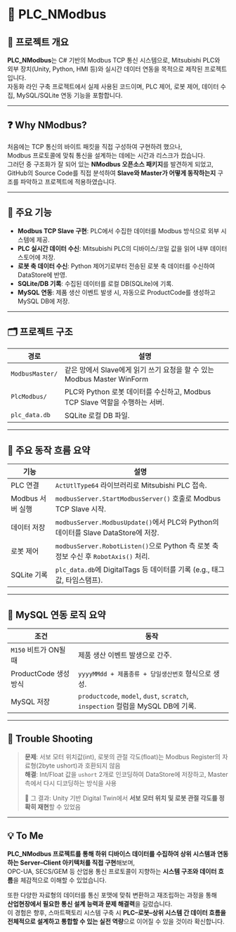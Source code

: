 # 🚀 PLC_NModbus

## 📘 프로젝트 개요

**PLC_NModbus**는 C# 기반의 Modbus TCP 통신 시스템으로, Mitsubishi PLC와   
외부 장치(Unity, Python, HMI 등)와 실시간 데이터 연동을 목적으로 제작된 프로젝트입니다.  
자동화 라인 구축 프로젝트에서 실제 사용된 코드이며, PLC 제어, 로봇 제어, 데이터 수집, MySQL/SQLite 연동 기능을 포함합니다.

---

## ❓ Why NModbus?

처음에는 TCP 통신의 바이트 패킷을 직접 구성하여 구현하려 했으나,  
Modbus 프로토콜에 맞춰 통신을 설계하는 데에는 시간과 리스크가 컸습니다.  
그러던 중 구조화가 잘 되어 있는 **NModbus 오픈소스 패키지**를 발견하게 되었고,  
GitHub의 Source Code를 직접 분석하여 **Slave와 Master가 어떻게 동작하는지** 구조를 파악하고 프로젝트에 적용하였습니다.

---

## 🔧 주요 기능

- **Modbus TCP Slave 구현**: PLC에서 수집한 데이터를 Modbus 방식으로 외부 시스템에 제공.
- **PLC 실시간 데이터 수신**: Mitsubishi PLC의 디바이스/코일 값을 읽어 내부 데이터스토어에 저장.
- **로봇 축 데이터 수신**: Python 제어기로부터 전송된 로봇 축 데이터를 수신하여 DataStore에 반영.
- **SQLite/DB 기록**: 수집된 데이터를 로컬 DB(SQLite)에 기록.
- **MySQL 연동**: 제품 생산 이벤트 발생 시, 자동으로 ProductCode를 생성하고 MySQL DB에 저장.

---

## 🗂️ 프로젝트 구조

| 경로              | 설명 |
|------------------|------|
| `ModbusMaster/`   | 같은 망에서 Slave에게 읽기 쓰기 요청을 할 수 있는 Modbus Master WinForm |
| `PlcModbus/`      | PLC와 Python 로봇 데이터를 수신하고, Modbus TCP Slave 역할을 수행하는 서버. |
| `plc_data.db`     | SQLite 로컬 DB 파일. |

---

## 🔄 주요 동작 흐름 요약

| 기능 | 설명 |
|------|------|
| PLC 연결 | `ActUtlType64` 라이브러리로 Mitsubishi PLC 접속. |
| Modbus 서버 실행 | `modbusServer.StartModbusServer()` 호출로 Modbus TCP Slave 시작. |
| 데이터 저장 | `modbusServer.ModbusUpdate()`에서 PLC와 Python의 데이터를 Slave DataStore에 저장. |
| 로봇 제어 | `modbusServer.RobotListen()`으로 Python 측 로봇 축 정보 수신 후 `RobotAxis()` 처리. |
| SQLite 기록 | `plc_data.db`에 DigitalTags 등 데이터를 기록 (e.g., 태그값, 타임스탬프). |

---

## 🧩 MySQL 연동 로직 요약

| 조건 | 동작 |
|------|------|
| `M150` 비트가 ON될 때 | 제품 생산 이벤트 발생으로 간주. |
| ProductCode 생성 방식 | `yyyyMMdd + 제품종류 + 당일생산번호` 형식으로 생성. |
| MySQL 저장 | `productcode`, `model`, `dust`, `scratch`, `inspection` 컬럼을 MySQL DB에 기록. |

---

## 🐞 Trouble Shooting

> **문제**: 서보 모터 위치값(int), 로봇의 관절 각도(float)는 Modbus Register의 자료형(2byte ushort)과 호환되지 않음  
> **해결**: Int/Float 값을 `ushort` 2개로 인코딩하여 DataStore에 저장하고,  Master 측에서 다시 디코딩하는 방식을 사용  
>  
> 🔄 그 결과: Unity 기반 Digital Twin에서 **서보 모터 위치 및 로봇 관절 각도를 정확히 재현**할 수 있었음

---

## 💡 To Me

**PLC_NModbus 프로젝트를 통해 하위 디바이스 데이터를 수집하여 상위 시스템과 연동하는 Server–Client 아키텍처를 직접 구현**해보며,  
OPC-UA, SECS/GEM 등 산업용 통신 프로토콜이 지향하는 **시스템 구조와 데이터 흐름**을 체감적으로 이해할 수 있었습니다.  

또한 다양한 자료형의 데이터를 통신 포맷에 맞춰 변환하고 재조립하는 과정을 통해  
**산업현장에서 필요한 통신 설계 능력과 문제 해결력**을 길렀습니다.  
이 경험은 향후, 스마트팩토리 시스템 구축 시 **PLC–로봇–상위 시스템 간 데이터 흐름을 전체적으로 설계하고 통합할 수 있는 실전 역량**으로 이어질 수 있을 것이라 확신합니다.
